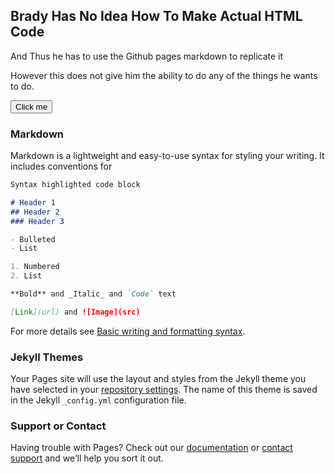 ## Brady Has No Idea How To Make Actual HTML Code

And Thus he has to use the Github pages markdown to replicate it

However this does not give him the ability to do any of the things he wants to do.

<button id="test" onclick="change()">Click me</button>



<script>
  import { initializeApp } from 'https://www.gstatic.com/firebasejs/9.6.10/firebase-app.js;
  import { doc, setDoc } from 'https://www.gstatic.com/firebasejs/9.6.10/firebase-firestore.js'
  const firebaseConfig = {

    apiKey: "AIzaSyB9xPGyQgptYXqQ7eeoE7HJ48YAVkJJBW0",

    authDomain: "gchs-lightboard.firebaseapp.com",

    databaseURL: "https://gchs-lightboard-default-rtdb.firebaseio.com",

    projectId: "gchs-lightboard",

    storageBucket: "gchs-lightboard.appspot.com",

    messagingSenderId: "68756304353",

    appId: "1:68756304353:web:98dd2137e81bf73e8da2a0",

    measurementId: "G-TGRSFPT64W"

  };
  


  const app = initializeApp(firebaseConfig);
  const db = firebase.firestore();
  const increment = firebase.firestore.FieldValue.increment(1);
  const speedyDash = db.collection('light_patterns_votes').doc('Speedy_Dash.pickle');

  

  
  function change() {
  var randomColor = Math.floor(Math.random()*16777215).toString(16);
  document.getElementById("test").style.backgroundColor = "#" + randomColor;
}
  function increase() {
    speedyDash.update({ votes: increment });
  }
</script>

### Markdown

Markdown is a lightweight and easy-to-use syntax for styling your writing. It includes conventions for

```markdown
Syntax highlighted code block

# Header 1
## Header 2
### Header 3

- Bulleted
- List

1. Numbered
2. List

**Bold** and _Italic_ and `Code` text

[Link](url) and ![Image](src)
```

For more details see [Basic writing and formatting syntax](https://docs.github.com/en/github/writing-on-github/getting-started-with-writing-and-formatting-on-github/basic-writing-and-formatting-syntax).

### Jekyll Themes

Your Pages site will use the layout and styles from the Jekyll theme you have selected in your [repository settings](https://github.com/SealDoGaming/GCHS_LIGHTBOARD/settings/pages). The name of this theme is saved in the Jekyll `_config.yml` configuration file.

### Support or Contact

Having trouble with Pages? Check out our [documentation](https://docs.github.com/categories/github-pages-basics/) or [contact support](https://support.github.com/contact) and we’ll help you sort it out.
